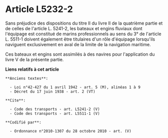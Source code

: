 # Article L5232-2

Sans préjudice des dispositions du titre II du livre II de la quatrième partie et de celles de l'article L. 5241-2, les
bateaux et engins fluviaux dont l'équipage est constitué de marins professionnels au sens du 3° de l'article L. 5511-1
doivent également être titulaires d'un rôle d'équipage lorsqu'ils naviguent exclusivement en aval de la limite de la
navigation maritime. 

Ces bateaux et engins sont assimilés à des navires pour l'application du livre V de la présente partie.

**Liens relatifs à cet article**

	**Anciens textes**:

	  - Loi n°42-427 du 1 avril 1942 - art. 5 (M), alinéas 1 à 9
	  - Décret du 17 juin 1938 - art. 2 (VT)

	**Cite**:

	  - Code des transports - art. L5241-2 (V)
	  - Code des transports - art. L5511-1 (V)

	**Codifié par**:

	  - Ordonnance n°2010-1307 du 28 octobre 2010 - art. (V)
